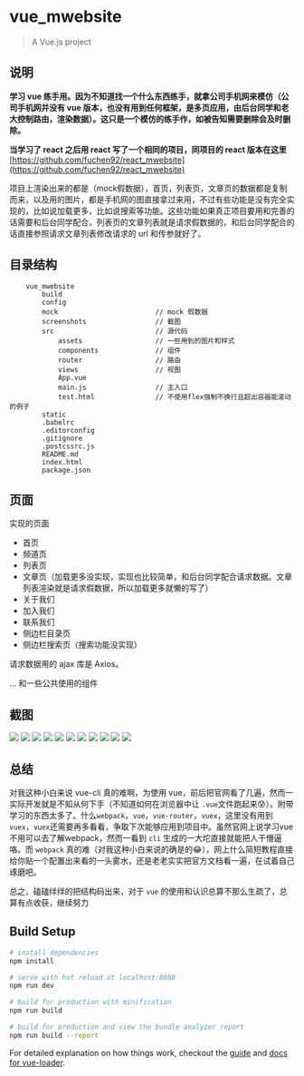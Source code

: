 # vue_mwebsite

> A Vue.js project

## 说明

**学习 vue 练手用。因为不知道找一个什么东西练手，就拿公司手机网来模仿（公司手机网并没有 vue 版本，也没有用到任何框架，是多页应用，由后台同学和老大控制路由，渲染数据）。这只是一个模仿的练手作，如被告知需要删除会及时删除。**

**当学习了 react 之后用 react 写了一个相同的项目，同项目的 react 版本在这里**
[https://github.com/fuchen92/react_mwebsite](https://github.com/fuchen92/react_mwebsite)

项目上渲染出来的都是（mock假数据），首页，列表页，文章页的数据都是复制而来，以及用的图片，都是手机网的图直接拿过来用，不过有些功能是没有完全实现的，比如说加载更多，比如说搜索等功能。这些功能如果真正项目要用和完善的话需要和后台同学配合，列表页的文章列表就是请求假数据的，和后台同学配合的话直接参照请求文章列表修改请求的 url 和传参就好了。

## 目录结构

```
	vue_mwebsite
		build
		config
		mock						// mock 假数据
		screenshots					// 截图
		src							// 源代码
			assets					// 一些用到的图片和样式
			components				// 组件
			router					// 路由
			views					// 视图
			App.vue
			main.js					// 主入口
			test.html				// 不使用flex强制不换行且超出容器能滚动的例子
		static
		.babelrc
		.editorconfig
		.gitignore
		.postcssrc.js
		README.md
		index.html
		package.json
```

## 页面

实现的页面

* 首页
* 频道页
* 列表页
* 文章页（加载更多没实现，实现也比较简单，和后台同学配合请求数据。文章列表渲染就是请求假数据，所以加载更多就懒的写了）
* 关于我们
* 加入我们
* 联系我们
* 侧边栏目录页
* 侧边栏搜索页（搜索功能没实现）

请求数据用的 ajax 库是 Axios。

... 和一些公共使用的组件

## 截图

![](https://github.com/fuchen92/vue_mwebsite/blob/master/screenshots/1.png)
![](https://github.com/fuchen92/vue_mwebsite/blob/master/screenshots/2.png)
![](https://github.com/fuchen92/vue_mwebsite/blob/master/screenshots/4.png)
![](https://github.com/fuchen92/vue_mwebsite/blob/master/screenshots/5.png)
![](https://github.com/fuchen92/vue_mwebsite/blob/master/screenshots/8.png)
![](https://github.com/fuchen92/vue_mwebsite/blob/master/screenshots/9.png)
![](https://github.com/fuchen92/vue_mwebsite/blob/master/screenshots/13.png)
![](https://github.com/fuchen92/vue_mwebsite/blob/master/screenshots/14.png)
![](https://github.com/fuchen92/vue_mwebsite/blob/master/screenshots/10.png)
![](https://github.com/fuchen92/vue_mwebsite/blob/master/screenshots/11.png)
![](https://github.com/fuchen92/vue_mwebsite/blob/master/screenshots/12.png)

## 总结

对我这种小白来说 vue-cli 真的难啊，为使用 vue，前后把官网看了几遍，然而一实际开发就是不知从何下手（不知道如何在浏览器中让 `.vue`文件跑起来:cold_sweat:）。附带学习的东西太多了。什么`webpack`，`vue`，`vue-router`，`vuex`，这里没有用到 `vuex`，`vuex`还需要再多看看，争取下次能够应用到项目中。虽然官网上说学习vue不用可以去了解webpack，然而一看到 `cli` 生成的一大坨直接就能把人干懵逼咯。而 `webpack` 真的难（对我这种小白来说的确是的:joy:），网上什么简短教程直接给你贴一个配置出来看的一头雾水，还是老老实实把官方文档看一遍，在试着自己琢磨吧。

总之，磕磕绊绊的把结构码出来，对于 `vue` 的使用和认识总算不那么生疏了，总算有点收获，继续努力


## Build Setup

``` bash
# install dependencies
npm install

# serve with hot reload at localhost:8080
npm run dev

# build for production with minification
npm run build

# build for production and view the bundle analyzer report
npm run build --report
```

For detailed explanation on how things work, checkout the [guide](http://vuejs-templates.github.io/webpack/) and [docs for vue-loader](http://vuejs.github.io/vue-loader).
